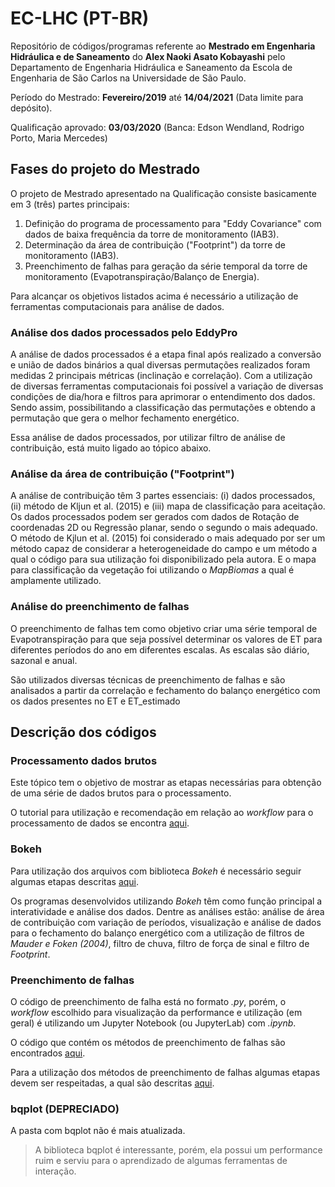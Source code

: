 # EC-LHC (PT-BR)

Repositório de códigos/programas referente ao **Mestrado em Engenharia Hidráulica e de Saneamento** do **Alex Naoki Asato Kobayashi** pelo Departamento de Engenharia Hidráulica e Saneamento da Escola de Engenharia de São Carlos na Universidade de São Paulo.

Período do Mestrado: **Fevereiro/2019** até **14/04/2021** (Data limite para depósito).

Qualificação aprovado: **03/03/2020** (Banca: Edson Wendland, Rodrigo Porto, Maria Mercedes)

## Fases do projeto do Mestrado
O projeto de Mestrado apresentado na Qualificação consiste basicamente em 3 (três) partes principais:
1. Definição do programa de processamento para "Eddy Covariance" com dados de baixa frequência da torre de monitoramento (IAB3).
2. Determinação da área de contribuição ("Footprint") da torre de monitoramento (IAB3).
3. Preenchimento de falhas para geração da série temporal da torre de monitoramento (Evapotranspiração/Balanço de Energia).

Para alcançar os objetivos listados acima é necessário a utilização de ferramentas computacionais para análise de dados.

### Análise dos dados processados pelo EddyPro
A análise de dados processados é a etapa final após realizado a conversão e união de dados binários a qual diversas permutações realizados foram medidas 2 principais métricas (inclinação e correlação). Com a utilização de diversas ferramentas computacionais foi possível a variação de diversas condições de dia/hora e filtros para aprimorar o entendimento dos dados. Sendo assim, possibilitando a classificação das permutações e obtendo a permutação que gera o melhor fechamento energético.

Essa análise de dados processados, por utilizar filtro de análise de contribuição, está muito ligado ao tópico abaixo.

### Análise da área de contribuição ("Footprint")
A análise de contribuição têm 3 partes essenciais: (i) dados processados, (ii) método de Kljun et al. (2015) e (iii) mapa de classificação para aceitação. Os dados processados podem ser gerados com dados de Rotação de coordenadas 2D ou Regressão planar, sendo o segundo o mais adequado. O método de Kjlun et al. (2015) foi considerado o mais adequado por ser um método capaz de considerar a heterogeneidade do campo e um método a qual o código para sua utilização foi disponibilizado pela autora. E o mapa para classificação da vegetação foi utilizando o *MapBiomas* a qual é amplamente utilizado.

### Análise do preenchimento de falhas
O preenchimento de falhas tem como objetivo criar uma série temporal de Evapotranspiração para que seja possível determinar os valores de ET para diferentes períodos do ano em diferentes escalas. As escalas são diário, sazonal e anual.

São utilizados diversas técnicas de preenchimento de falhas e são analisados a partir da correlação e fechamento do balanço energético com os dados presentes no ET e ET_estimado

## Descrição dos códigos

### Processamento dados brutos
Este tópico tem o objetivo de mostrar as etapas necessárias para obtenção de uma série de dados brutos para o processamento.

O tutorial para utilização e recomendação em relação ao *workflow* para o processamento de dados se encontra [aqui](https://github.com/alexnaoki/EC-LHC/blob/master/info/etapas_processamento_dados_brutos.md).

### Bokeh
Para utilização dos arquivos com biblioteca *Bokeh* é necessário seguir algumas etapas descritas [aqui](https://github.com/alexnaoki/EC-LHC/blob/master/info/descricao_arquivos_bokeh.md).

Os programas desenvolvidos utilizando *Bokeh* têm como função principal a interatividade e análise dos dados. Dentre as análises estão: análise de área de contribuição com variação de períodos, visualização e análise de dados para o fechamento do balanço energético com a utilização de filtros de *Mauder e Foken (2004)*, filtro de chuva, filtro de força de sinal e filtro de *Footprint*.

### Preenchimento de falhas
O código de preenchimento de falha está no formato *.py*, porém, o *workflow* escolhido para visualização da performance e utilização (em geral) é utilizando um Jupyter Notebook (ou JupyterLab) com *.ipynb*.

O código que contém os métodos de preenchimento de falhas são encontrados [aqui](https://github.com/alexnaoki/EC-LHC/blob/master/gapfilling/gapfilling_iab3.py).

Para a utilização dos métodos de preenchimento de falhas algumas etapas devem ser respeitadas, a qual são descritas [aqui](https://github.com/alexnaoki/EC-LHC/blob/master/info/descricao_arquivo_gapfilling.md).


### bqplot **(DEPRECIADO)**
A pasta com bqplot não é mais atualizada.
> A biblioteca bqplot é interessante, porém, ela possui um performance ruim e serviu para o aprendizado de algumas ferramentas de interação.
